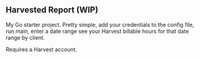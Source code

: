 ## Harvested Report (WIP)

My Go starter project. Pretty simple, add your credentials to the config file, run main, enter a date range
see your Harvest billable hours for that date range by client.

Requires a Harvest account.
